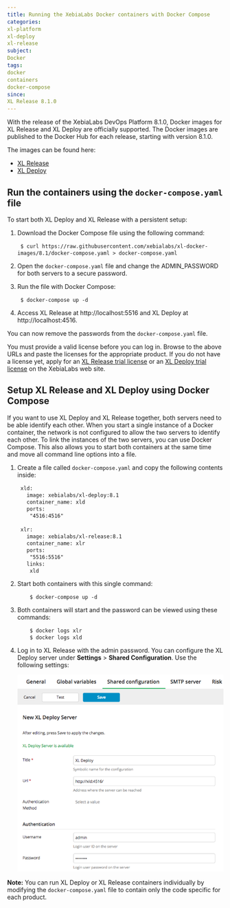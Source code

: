 ```yaml
---
title: Running the XebiaLabs Docker containers with Docker Compose
categories:
xl-platform
xl-deploy
xl-release
subject:
Docker
tags:
docker
containers
docker-compose
since:
XL Release 8.1.0
---
```


With the release of the XebiaLabs DevOps Platform 8.1.0, Docker images for XL Release and XL Deploy are officially supported. The Docker images are published to the Docker Hub for each release, starting with version 8.1.0.

The images can be found here:

* [XL Release](https://hub.docker.com/r/xebialabs/xl-release/)
* [XL Deploy](https://hub.docker.com/r/xebialabs/xl-deploy/)

## Run the containers using the `docker-compose.yaml` file

To start both XL Deploy and XL Release with a persistent setup:

1. Download the Docker Compose file using the following command:

        $ curl https://raw.githubusercontent.com/xebialabs/xl-docker-images/8.1/docker-compose.yaml > docker-compose.yaml

1. Open the `docker-compose.yaml` file and change the ADMIN_PASSWORD for both servers to a secure password.
1. Run the file with Docker Compose:

        $ docker-compose up -d

1. Access XL Release at http://localhost:5516 and XL Deploy at http://localhost:4516.

You can now remove the passwords from the `docker-compose.yaml` file.

You must provide a valid license before you can log in. Browse to the above URLs and paste the licenses for the appropriate product. If you do not have a license yet, apply for an [XL Release trial license](https://xebialabs.com/products/xl-release/trial/ ) or an [XL Deploy trial license](https://xebialabs.com/products/xl-deploy/trial/) on the XebiaLabs web site.

## Setup XL Release and XL Deploy using Docker Compose

If you want to use XL Deploy and XL Release together, both servers need to be able identify each other. When you start a single instance of a Docker container, the network is not configured to allow the two servers to identify each other. To link the instances of the two servers, you can use Docker Compose. This also allows you to start both containers at the same time and move all command line options into a file.

1. Create a file called `docker-compose.yaml` and copy the following contents inside:

        xld:
          image: xebialabs/xl-deploy:8.1
          container_name: xld
          ports:
           "4516:4516"

        xlr:
          image: xebialabs/xl-release:8.1
          container_name: xlr
          ports:
           "5516:5516"
          links:
           xld

1. Start both containers with this single command:

           $ docker-compose up -d

1. Both containers will start and the password can be viewed using these commands:

           $ docker logs xlr
           $ docker logs xld

1. Log in to XL Release with the admin password. You can configure the XL Deploy server under **Settings** > **Shared Configuration**. Use the following settings:

    ![image](/images/xld-shared-configuration-docker-compose.png)

**Note:** You can run XL Deploy or XL Release containers individually by modifying the `docker-compose.yaml` file to contain only the code specific for each product.

